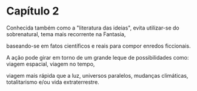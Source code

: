 # Capítulo 2

Conhecida também como a "literatura das ideias", evita utilizar-se do sobrenatural, tema mais recorrente na Fantasia,

baseando-se em fatos científicos e reais para compor enredos ficcionais.

A ação pode girar em torno de um grande leque de possibilidades como: viagem espacial, viagem no tempo,

viagem mais rápida que a luz, universos paralelos, mudanças climáticas, totalitarismo e/ou vida extraterrestre.